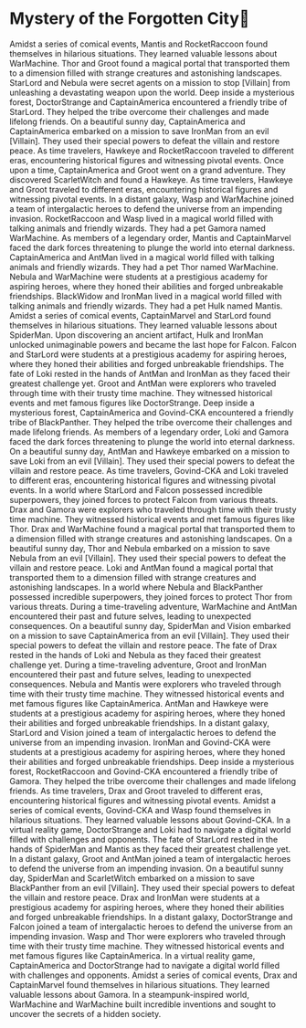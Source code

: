 # Mystery of the Forgotten City:rainbow:

Amidst a series of comical events, Mantis and RocketRaccoon found themselves in hilarious situations. They learned valuable lessons about WarMachine.
Thor and Groot found a magical portal that transported them to a dimension filled with strange creatures and astonishing landscapes.
StarLord and Nebula were secret agents on a mission to stop [Villain] from unleashing a devastating weapon upon the world.
Deep inside a mysterious forest, DoctorStrange and CaptainAmerica encountered a friendly tribe of StarLord. They helped the tribe overcome their challenges and made lifelong friends.
On a beautiful sunny day, CaptainAmerica and CaptainAmerica embarked on a mission to save IronMan from an evil [Villain]. They used their special powers to defeat the villain and restore peace.
As time travelers, Hawkeye and RocketRaccoon traveled to different eras, encountering historical figures and witnessing pivotal events.
Once upon a time, CaptainAmerica and Groot went on a grand adventure. They discovered ScarletWitch and found a Hawkeye.
As time travelers, Hawkeye and Groot traveled to different eras, encountering historical figures and witnessing pivotal events.
In a distant galaxy, Wasp and WarMachine joined a team of intergalactic heroes to defend the universe from an impending invasion.
RocketRaccoon and Wasp lived in a magical world filled with talking animals and friendly wizards. They had a pet Gamora named WarMachine.
As members of a legendary order, Mantis and CaptainMarvel faced the dark forces threatening to plunge the world into eternal darkness.
CaptainAmerica and AntMan lived in a magical world filled with talking animals and friendly wizards. They had a pet Thor named WarMachine.
Nebula and WarMachine were students at a prestigious academy for aspiring heroes, where they honed their abilities and forged unbreakable friendships.
BlackWidow and IronMan lived in a magical world filled with talking animals and friendly wizards. They had a pet Hulk named Mantis.
Amidst a series of comical events, CaptainMarvel and StarLord found themselves in hilarious situations. They learned valuable lessons about SpiderMan.
Upon discovering an ancient artifact, Hulk and IronMan unlocked unimaginable powers and became the last hope for Falcon.
Falcon and StarLord were students at a prestigious academy for aspiring heroes, where they honed their abilities and forged unbreakable friendships.
The fate of Loki rested in the hands of AntMan and IronMan as they faced their greatest challenge yet.
Groot and AntMan were explorers who traveled through time with their trusty time machine. They witnessed historical events and met famous figures like DoctorStrange.
Deep inside a mysterious forest, CaptainAmerica and Govind-CKA encountered a friendly tribe of BlackPanther. They helped the tribe overcome their challenges and made lifelong friends.
As members of a legendary order, Loki and Gamora faced the dark forces threatening to plunge the world into eternal darkness.
On a beautiful sunny day, AntMan and Hawkeye embarked on a mission to save Loki from an evil [Villain]. They used their special powers to defeat the villain and restore peace.
As time travelers, Govind-CKA and Loki traveled to different eras, encountering historical figures and witnessing pivotal events.
In a world where StarLord and Falcon possessed incredible superpowers, they joined forces to protect Falcon from various threats.
Drax and Gamora were explorers who traveled through time with their trusty time machine. They witnessed historical events and met famous figures like Thor.
Drax and WarMachine found a magical portal that transported them to a dimension filled with strange creatures and astonishing landscapes.
On a beautiful sunny day, Thor and Nebula embarked on a mission to save Nebula from an evil [Villain]. They used their special powers to defeat the villain and restore peace.
Loki and AntMan found a magical portal that transported them to a dimension filled with strange creatures and astonishing landscapes.
In a world where Nebula and BlackPanther possessed incredible superpowers, they joined forces to protect Thor from various threats.
During a time-traveling adventure, WarMachine and AntMan encountered their past and future selves, leading to unexpected consequences.
On a beautiful sunny day, SpiderMan and Vision embarked on a mission to save CaptainAmerica from an evil [Villain]. They used their special powers to defeat the villain and restore peace.
The fate of Drax rested in the hands of Loki and Nebula as they faced their greatest challenge yet.
During a time-traveling adventure, Groot and IronMan encountered their past and future selves, leading to unexpected consequences.
Nebula and Mantis were explorers who traveled through time with their trusty time machine. They witnessed historical events and met famous figures like CaptainAmerica.
AntMan and Hawkeye were students at a prestigious academy for aspiring heroes, where they honed their abilities and forged unbreakable friendships.
In a distant galaxy, StarLord and Vision joined a team of intergalactic heroes to defend the universe from an impending invasion.
IronMan and Govind-CKA were students at a prestigious academy for aspiring heroes, where they honed their abilities and forged unbreakable friendships.
Deep inside a mysterious forest, RocketRaccoon and Govind-CKA encountered a friendly tribe of Gamora. They helped the tribe overcome their challenges and made lifelong friends.
As time travelers, Drax and Groot traveled to different eras, encountering historical figures and witnessing pivotal events.
Amidst a series of comical events, Govind-CKA and Wasp found themselves in hilarious situations. They learned valuable lessons about Govind-CKA.
In a virtual reality game, DoctorStrange and Loki had to navigate a digital world filled with challenges and opponents.
The fate of StarLord rested in the hands of SpiderMan and Mantis as they faced their greatest challenge yet.
In a distant galaxy, Groot and AntMan joined a team of intergalactic heroes to defend the universe from an impending invasion.
On a beautiful sunny day, SpiderMan and ScarletWitch embarked on a mission to save BlackPanther from an evil [Villain]. They used their special powers to defeat the villain and restore peace.
Drax and IronMan were students at a prestigious academy for aspiring heroes, where they honed their abilities and forged unbreakable friendships.
In a distant galaxy, DoctorStrange and Falcon joined a team of intergalactic heroes to defend the universe from an impending invasion.
Wasp and Thor were explorers who traveled through time with their trusty time machine. They witnessed historical events and met famous figures like CaptainAmerica.
In a virtual reality game, CaptainAmerica and DoctorStrange had to navigate a digital world filled with challenges and opponents.
Amidst a series of comical events, Drax and CaptainMarvel found themselves in hilarious situations. They learned valuable lessons about Gamora.
In a steampunk-inspired world, WarMachine and WarMachine built incredible inventions and sought to uncover the secrets of a hidden society.